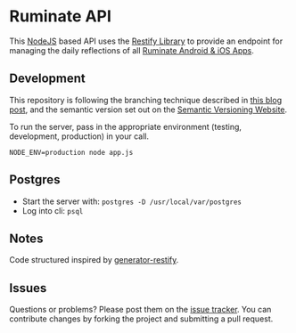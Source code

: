 Ruminate API
============

This [NodeJS](https://nodejs.org) based API uses the [Restify Library](http://restify.com/) to provide an endpoint for managing the daily reflections of all [Ruminate Android & iOS Apps](https://github.com/codemis/ruminate).

Development
-----------

This repository is following the branching technique described in [this blog post](http://nvie.com/posts/a-successful-git-branching-model/), and the semantic version set out on the [Semantic Versioning Website](http://semver.org/).

To run the server, pass in the appropriate environment (testing, development, production) in your call.

`NODE_ENV=production node app.js`

Postgres
--------

* Start the server with: `postgres -D /usr/local/var/postgres`
* Log into cli: `psql`

Notes
-----

Code structured inspired by [generator-restify](https://github.com/chris-l/generator-restify).

Issues
------

Questions or problems? Please post them on the [issue tracker](https://github.com/codemis/ruminate_api/issues). You can contribute changes by forking the project and submitting a pull request.
